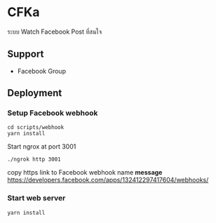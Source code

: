 # CFKa
ระบบ Watch Facebook Post ที่สนใจ

## Support
- Facebook Group


## Deployment

### Setup Facebook webhook

```
cd scripts/webhook
yarn install
```

Start ngrox at port 3001
```
./ngrok http 3001
```

copy https link to Facebook webhook name **message**
https://developers.facebook.com/apps/132412297417604/webhooks/

### Start web server

```sh
yarn install
```

